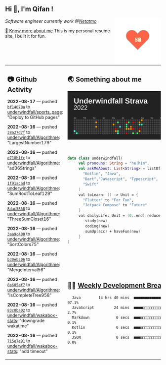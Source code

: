 <h2> Hi 👋, I'm Qifan ! </h2>
<a href="https://github.com/underwindfall/iBeats"><img align="right" width="150px" src="https://raw.githubusercontent.com/underwindfall/iBeats/main/files/heart.svg"/></a>
<p><em>Software engineer currently work @<a href="https://www.netatmo.com">Netatmo</a></em></p>
<p><a href="https://qifanyang.com/resume" target="_blank"> 🔭 Know more about me</a> This is my personal resume site, I built it for fun.</p>
<table><tr><td valign="top" rowspan="2">

 ## 📷 Github Activity
 <!-- githubActivity starts -->
  **2022-08-17** — pushed [`bf14078a`](https://github.com/underwindfall/sports_page/commit/bf14078a6a8e12f6f3008556dd92fd2b701727a8) to [underwindfall/sports_page](https://api.github.com/repos/underwindfall/sports_page): "Deploy to GitHub pages"

  **2022-08-16** — pushed [`38a27d7f`](https://github.com/underwindfall/Algorithme/commit/38a27d7fe8b843d31481532a78ceb2e65e998e6e) to [underwindfall/Algorithme](https://api.github.com/repos/underwindfall/Algorithme): "LargestNumber179"

  **2022-08-16** — pushed [`e718b1fc`](https://github.com/underwindfall/Algorithme/commit/e718b1fc22601dec5352c77352e243398012ca91) to [underwindfall/Algorithme](https://api.github.com/repos/underwindfall/Algorithme): "ad36Strings"

  **2022-08-16** — pushed [`1f91acad`](https://github.com/underwindfall/Algorithme/commit/1f91acadb1452cb4ee0e3d7ac7a0d517e7b74a81) to [underwindfall/Algorithme](https://api.github.com/repos/underwindfall/Algorithme): "SumRootToLeaf129"

  **2022-08-16** — pushed [`8dac5858`](https://github.com/underwindfall/Algorithme/commit/8dac5858f2b3e1e001a946bf6e18ae4ffc5c9d02) to [underwindfall/Algorithme](https://api.github.com/repos/underwindfall/Algorithme): "ThreeSumCloset16"

  **2022-08-16** — pushed [`3aa9c400`](https://github.com/underwindfall/Algorithme/commit/3aa9c40061773b2fdfd90cf077b0b30853b99753) to [underwindfall/Algorithme](https://api.github.com/repos/underwindfall/Algorithme): "SortColors75"

  **2022-08-16** — pushed [`b30eb306`](https://github.com/underwindfall/Algorithme/commit/b30eb3060f21b2804dd24b9b019947945f46a136) to [underwindfall/Algorithme](https://api.github.com/repos/underwindfall/Algorithme): "MergeInterval56"

  **2022-08-16** — pushed [`8a605af7`](https://github.com/underwindfall/Algorithme/commit/8a605af7312851aa2418fbfd0fcb2892fa8fca41) to [underwindfall/Algorithme](https://api.github.com/repos/underwindfall/Algorithme): "IsCompleteTree958"

  **2022-08-16** — pushed [`83c0ba02`](https://github.com/underwindfall/wakabox-stats/commit/83c0ba023cbe8765c036c13168abb018ee0fbc3f) to [underwindfall/wakabox-stats](https://api.github.com/repos/underwindfall/wakabox-stats): "downgrade wakatime"

  **2022-08-16** — pushed [`715e7e91`](https://github.com/underwindfall/wakabox-stats/commit/715e7e91db697029d3e830c0ec096468ba8d9dc0) to [underwindfall/wakabox-stats](https://api.github.com/repos/underwindfall/wakabox-stats): "add timeout"
 <!-- githubActivity ends -->
 </td><td valign="top">

 ## 🌏 Something about me
 <!-- profile starts -->
 <a href="https://github.com/underwindfall" width="100%">
   <img src="https://github.com/underwindfall/GitHubPoster/blob/main/examples/strava.svg"/>
 </a>
 <br/>
 <br/>
 <br/>

 ```kotlin
 data class underwindfall(
      val pronouns: String = "he|him",
      val askMeAbout: List<String> = listOf(
        "Kotlin", "Java",
        "Dart","Javascript", "Typescript",
        "Swift"
      )
      val toLearn: () -> Unit = {
        "Flutter" to "For Fun",
        "Jetpack Compose" to "Future"
      }
      val dailyLife: Unit = (0..end).reduce { acc, new ->
         study(new)
         coding(new)
         sumUp(acc) + haveFun(new)
      }
 )
 ```
 <!-- profile ends -->
 </td></tr><tr><td valign="top">

 ## 🏊‍♂️ <a href="https://gist.github.com/underwindfall/377ee88ba1fabd1e93516e48ca9c61eb" target="_blank">Weekly Development Breakdown</a>
  <!-- codeTime starts -->
  ```text
    Java        14 hrs 40 mins  ■■■■■■■■■■■■■■■■■■■■■■■■  97.1%
    JavaScript         24 mins  ■■■■◱□□□□□□□□□□□□□□□□□□□   2.7%
    Markdown            0 secs  ■■■▥□□□□□□□□□□□□□□□□□□□□   0.1%
    Kotlin              0 secs  ■■■▥□□□□□□□□□□□□□□□□□□□□   0.1%
    JSON                0 secs  ■■■▥□□□□□□□□□□□□□□□□□□□□   0.0%
  ```
  <!-- codeTime starts -->
  </td></tr></table>